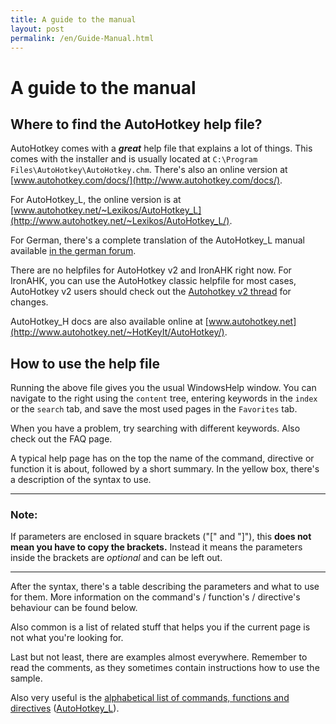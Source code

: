 ```yaml
---
title: A guide to the manual
layout: post
permalink: /en/Guide-Manual.html
---
```


# A guide to the manual

## Where to find the AutoHotkey help file?
AutoHotkey comes with a ***great*** help file that explains a lot of things. This comes with the installer and is usually located at `C:\Program Files\AutoHotkey\AutoHotkey.chm`. There's also an online version at [www.autohotkey.com/docs/](http://www.autohotkey.com/docs/).

For AutoHotkey\_L, the online version is at [www.autohotkey.net/~Lexikos/AutoHotkey_L](http://www.autohotkey.net/~Lexikos/AutoHotkey_L/).

For German, there's a complete translation of the AutoHotkey_L manual available [in the german forum](http://de.autohotkey.com/forum/viewtopic.php?t=8861).

There are no helpfiles for AutoHotkey v2 and IronAHK right now. For IronAHK, you can use the AutoHotkey classic helpfile for most cases, AutoHotkey v2 users should check out the [Autohotkey v2 thread](http://www.autohotkey.com/forum/topic70266.html) for changes.

AutoHotkey\_H docs are also available online at [www.autohotkey.net](http://www.autohotkey.net/~HotKeyIt/AutoHotkey/).

## How to use the help file
Running the above file gives you the usual WindowsHelp window. You can navigate to the right using the `content` tree, entering keywords in the `index` or the `search` tab, and save the most used pages in the `Favorites` tab.

When you have a problem, try searching with different keywords. Also check out the FAQ page.

A typical help page has on the top the name of the command, directive or function it is about, followed by a short summary. In the yellow box, there's a description of the syntax to use.

- - -
### Note:
 
If parameters are enclosed in square brackets ("\[" and "\]"), this **does not mean you have to copy the brackets.** Instead it means the parameters inside the brackets are *optional* and can be left out.

- - -
After the syntax, there's a table describing the parameters and what to use for them. More information on the command's / function's / directive's behaviour can be found below.

Also common is a list of related stuff that helps you if the current page is not what you're looking for.

Last but not least, there are examples almost everywhere. Remember to read the comments, as they sometimes contain instructions how to use the sample.

Also very useful is the [alphabetical list of commands, functions and directives](http://http://www.autohotkey.com/docs/commands.htm) ([AutoHotkey\_L](http://www.autohotkey.net/~Lexikos/AutoHotkey_L/docs/commands/index.htm)).
